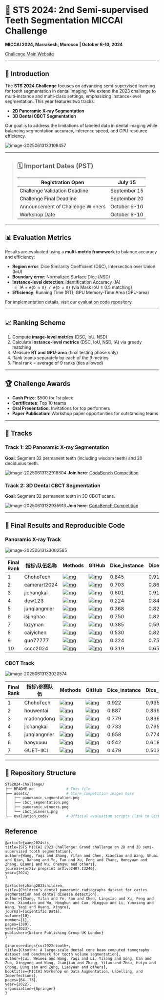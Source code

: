 # 🦷 STS 2024: 2nd Semi-supervised Teeth Segmentation MICCAI Challenge  
**MICCAI 2024, Marrakesh, Morocco | October 6-10, 2024**  

[Challenge Main Website](https://sts-challenge.github.io/miccai2024/index.html)

---

## 📌 Introduction  
The **STS 2024 Challenge** focuses on advancing semi-supervised learning for tooth segmentation in dental imaging. We extend the 2023 challenge to multi-instance and multi-class settings, emphasizing instance-level segmentation. This year features two tracks:  
- **2D Panoramic X-ray Segmentation**  
- **3D Dental CBCT Segmentation**  

Our goal is to address the limitations of labeled data in dental imaging while balancing segmentation accuracy, inference speed, and GPU resource efficiency.  

![image-20250613133108457](./assets/image-20250613133108457.png)

---

> ## 🗓️ Important Dates (PST)
>
> | Registration Open                 | July 15      |
> | --------------------------------- | ------------ |
> | Challenge Validation Deadline     | September 15 |
> | Challenge Final Deadline          | September 20 |
> | Announcement of Challenge Winners | October 6-10 |
> | Workshop Date                     | October 6-10 |

---

## 📊 Evaluation Metrics  
Results are evaluated using a **multi-metric framework** to balance accuracy and efficiency:  
- **Region error**: Dice Similarity Coefficient (DSC), Intersection over Union (IoU)  
- **Boundary error**: Normalized Surface Dice (NSD)  
- **Instance-level detection**: Identification Accuracy (IA)  
  - IA = `#{D ∩ G} / #{D ∪ G}` (via Mask IoU ≥ 0.5 matching)  
- **Efficiency**: Running Time (RT), GPU Memory-Time Area (GPU-area)  

For implementation details, visit our [evaluation code repository](https://github.com/STS-challenge/STS).   

---

## 📈 Ranking Scheme  
1. Compute **image-level metrics** (DSC, IoU, NSD)  
2. Calculate **instance-level metrics** (DSC, IoU, NSD, IA) via greedy matching  
3. Measure **RT and GPU-area** (final testing phase only)  
4. Rank teams separately by each of the 9 metrics  
5. Final rank = average of 9 ranks (ties allowed)  

---

## 🏆 Challenge Awards  
- **Cash Prize**: $500 for 1st place  
- **Certificates**: Top 10 teams  
- **Oral Presentation**: Invitations for top performers  
- **Paper Publication**: Workshop paper opportunities for outstanding teams  

---

## 🏁 Tracks  

### Track 1: 2D Panoramic X-ray Segmentation  
**Goal**: Segment 32 permanent teeth (including wisdom teeth) and 20 deciduous teeth.  

![image-20250613132918804](./assets/image-20250613132918804.png)
**Join here**: [CodaBench Competition](https://www.codabench.org/competitions/3024/#/pages-tab)   

### Track 2: 3D Dental CBCT Segmentation  
**Goal**: Segment 32 permanent teeth in 3D CBCT scans.  

![image-20250613132935913](./assets/image-20250613132935913.png)
**Join here**: [CodaBench Competition](https://www.codabench.org/competitions/3025/#/pages-tab)   

---

## 🏅 Final Results  and Reproducible Code
### Panoramic X-ray Track  

![image-20250613133002565](./assets/image-20250613133002565.png)

| Final Rank | 指标\队伍名称 | Methods                                                      | GitHub                                                       | Dice_instance | Dice_image | NSD_instance | NSD_image | mIoU_instance | mIoU_image | Identification Accuracy | Time   | GPU_Consumption |
| ---------- | ------------- | ------------------------------------------------------------ | ------------------------------------------------------------ | ------------- | ---------- | ------------ | --------- | ------------- | ---------- | ----------------------- | ------ | --------------- |
| 1          | ChohoTech     | [![img](https://github.com/wuchengyu123/MICCAI_STS2024/raw/main/ppt.png)](https://github.com/wuchengyu123/MICCAI_STS2024/tree/main/2d/1_choho_tech.pdf) | [![img](https://github.com/wuchengyu123/MICCAI_STS2024/raw/main/git.jpg)](https://github.com/fenglian425/STS2D) | 0.845         | 0.918      | 0.872        | 0.956     | 0.765         | 0.849      | 0.883                   | 13.291 | 7341.120        |
| 2          | camerart2024  | [![img](https://github.com/wuchengyu123/MICCAI_STS2024/raw/main/ppt.png)](https://github.com/wuchengyu123/MICCAI_STS2024/tree/main/2d/2_camerart.pdf) | [![img](https://github.com/wuchengyu123/MICCAI_STS2024/raw/main/git.jpg)](https://github.com/Liaaaar/2024-MICCAI-STS-2D) | 0.703         | 0.869      | 0.740        | 0.907     | 0.613         | 0.771      | 0.734                   | 13.274 | 14250.980       |
| 3          | jichangkai    | [![img](https://github.com/wuchengyu123/MICCAI_STS2024/raw/main/ppt.png)](https://github.com/wuchengyu123/MICCAI_STS2024/tree/main/2d/3_jichangkai.pdf) | [![img](https://github.com/wuchengyu123/MICCAI_STS2024/raw/main/git.jpg)](https://github.com/wuchengyu123/MICCAI_STS2024/tree/main/2d/1_choho_tech.pdf) | 0.801         | 0.915      | 0.817        | 0.944     | 0.734         | 0.859      | 0.832                   | 55.897 | 25461.260       |
| 4          | dew123        | [![img](https://github.com/wuchengyu123/MICCAI_STS2024/raw/main/ppt.png)](https://github.com/wuchengyu123/MICCAI_STS2024/tree/main/2d/4.pptx) | [![img](https://github.com/wuchengyu123/MICCAI_STS2024/raw/main/git.jpg)](https://github.com/Dew026/DICL) | 0.224         | 0.844      | 0.699        | 0.886     | 0.574         | 0.736      | 0.658                   | 13.906 | 15088.500       |
| 5          | junqiangmler  | [![img](https://github.com/wuchengyu123/MICCAI_STS2024/raw/main/ppt.png)](https://github.com/wuchengyu123/MICCAI_STS2024/tree/main/2d/2_camerart.pdf) | [![img](https://github.com/wuchengyu123/MICCAI_STS2024/raw/main/git.jpg)](https://github.com/junqiangchen/STS2024) | 0.368         | 0.826      | 0.678        | 0.867     | 0.545         | 0.713      | 0.552                   | 14.047 | 12483.380       |
| 6          | isjinghao     | [![img](https://github.com/wuchengyu123/MICCAI_STS2024/raw/main/ppt.png)](https://github.com/wuchengyu123/MICCAI_STS2024/tree/main/2d/6.pdf) | [![img](https://github.com/wuchengyu123/MICCAI_STS2024/raw/main/git.jpg)](https://github.com/jcwang123) | 0.750         | 0.826      | 0.676        | 0.863     | 0.587         | 0.730      | 0.698                   | 21.134 | 27987.900       |
| 7          | lazyman       | [![img](https://github.com/wuchengyu123/MICCAI_STS2024/raw/main/ppt.png)](https://github.com/wuchengyu123/MICCAI_STS2024/tree/main/2d/7.pdf) | [![img](https://github.com/wuchengyu123/MICCAI_STS2024/raw/main/git.jpg)](https://github.com/aicorein/STS2024-Semi-Supervised-Cross-Teaching) | 0.385         | 0.597      | 0.725        | 0.870     | 0.347         | 0.430      | 0.086                   | 11.810 | 13910.320       |
| 8          | caiyichen     | [![img](https://github.com/wuchengyu123/MICCAI_STS2024/raw/main/ppt.png)](https://github.com/wuchengyu123/MICCAI_STS2024/tree/main/2d/2_camerart.pdf) | [![img](https://github.com/wuchengyu123/MICCAI_STS2024/raw/main/git.jpg)](https://github.com/wuchengyu123/MICCAI_STS2024/tree/main/2d/1_choho_tech.pdf) | 0.530         | 0.820      | 0.566        | 0.855     | 0.492         | 0.703      | 0.574                   | 19.531 | 26666.571       |
| 9          | guo77777      | [![img](https://github.com/wuchengyu123/MICCAI_STS2024/raw/main/ppt.png)](https://github.com/wuchengyu123/MICCAI_STS2024/tree/main/2d/2_camerart.pdf) | [![img](https://github.com/wuchengyu123/MICCAI_STS2024/raw/main/git.jpg)](https://github.com/wuchengyu123/MICCAI_STS2024/tree/main/2d/1_choho_tech.pdf) | 0.324         | 0.755      | 0.386        | 0.803     | 0.285         | 0.614      | 0.279                   | 18.421 | 19694.260       |
| 10         | cccc2024      | [![img](https://github.com/wuchengyu123/MICCAI_STS2024/raw/main/ppt.png)](https://github.com/wuchengyu123/MICCAI_STS2024/tree/main/2d/10.pptx) | [![img](https://github.com/wuchengyu123/MICCAI_STS2024/raw/main/git.jpg)](https://github.com/SUTAN-01/MICCAI-STS-2024) | 0.319         | 0.651      | 0.218        | 0.679     | 0.192         | 0.492      | 0.244                   | 13.462 | 17730.480       |

### CBCT Track  

![image-20250613133020574](./assets/image-20250613133020574.png)

| Final Rank | 指标\参赛队伍 | Methods                                                      | GitHub                                                       | Dice_instance | Dice_image | NSD_instance | NSD_image | mIoU_instance | mIoU_image | Identification Accuracy | Time | GPU_Consumption | AVG   |
| ---------- | ------------- | ------------------------------------------------------------ | ------------------------------------------------------------ | ------------- | ---------- | ------------ | --------- | ------------- | ---------- | ----------------------- | ---- | --------------- | ----- |
| 1          | ChohoTech     | [![img](https://github.com/wuchengyu123/MICCAI_STS2024/raw/main/ppt.png)](https://github.com/wuchengyu123/MICCAI_STS2024/tree/main/3d/1.pdf) | [![img](https://github.com/wuchengyu123/MICCAI_STS2024/raw/main/git.jpg)](https://github.com/fenglian425/STS3D) | 0.922         | 0.935      | 0.966        | 0.974     | 0.863         | 0.879      | 0.984                   | 61   | 233660          | 1.444 |
| 2          | houwentai     | [![img](https://github.com/wuchengyu123/MICCAI_STS2024/raw/main/ppt.png)](https://github.com/wuchengyu123/MICCAI_STS2024/tree/main/3d/2.pdf) | [![img](https://github.com/wuchengyu123/MICCAI_STS2024/raw/main/git.jpg)](https://github.com/jcwang123) | 0.887         | 0.899      | 0.914        | 0.922     | 0.849         | 0.862      | 0.922                   | 210  | 829283          | 2.778 |
| 3          | madongdong    | [![img](https://github.com/wuchengyu123/MICCAI_STS2024/raw/main/ppt.png)](https://github.com/wuchengyu123/MICCAI_STS2024/tree/main/3d/3.pdf) | [![img](https://github.com/wuchengyu123/MICCAI_STS2024/raw/main/git.jpg)](https://github.com/kioic/STS_2024.git) | 0.779         | 0.836      | 0.736        | 0.809     | 0.650         | 0.719      | 0.882                   | 53   | 48267           | 3.000 |
| 4          | jichangkai    | [![img](https://github.com/wuchengyu123/MICCAI_STS2024/raw/main/ppt.png)](https://github.com/wuchengyu123/MICCAI_STS2024/tree/main/3d/4.pdf) | [![img](https://github.com/wuchengyu123/MICCAI_STS2024/raw/main/git.jpg)](https://www.codabench.org/competitions/3025/) | 0.733         | 0.765      | 0.788        | 0.853     | 0.681         | 0.695      | 0.724                   | 215  | 377331          | 4.111 |
| 5          | junqiangmler  | [![img](https://github.com/wuchengyu123/MICCAI_STS2024/raw/main/ppt.png)](https://github.com/wuchengyu123/MICCAI_STS2024/tree/main/3d/5.docx) | [![img](https://github.com/wuchengyu123/MICCAI_STS2024/raw/main/git.jpg)](https://github.com/junqiangchen/STS2024) | 0.658         | 0.774      | 0.667        | 0.774     | 0.584         | 0.685      | 0.656                   | 114  | 1004508         | 4.889 |
| 6          | haoyuuuu      | [![img](https://github.com/wuchengyu123/MICCAI_STS2024/raw/main/ppt.png)](https://github.com/wuchengyu123/MICCAI_STS2024/tree/main/3d/6.pdf) | [![img](https://github.com/wuchengyu123/MICCAI_STS2024/raw/main/git.jpg)](https://www.codabench.org/competitions/3025/) | 0.542         | 0.618      | 0.549        | 0.631     | 0.501         | 0.543      | 0.561                   | 39   | 140239          | 5.000 |
| 7          | GUET-IICI     | [![img](https://github.com/wuchengyu123/MICCAI_STS2024/raw/main/ppt.png)](https://github.com/wuchengyu123/MICCAI_STS2024/tree/main/3d/7.pptx) | [![img](https://github.com/wuchengyu123/MICCAI_STS2024/raw/main/git.jpg)](https://github.com/magic-fortune/MICCAI2024) | 0.479         | 0.503      | 0.477        | 0.503     | 0.438         | 0.465      | 0.473                   | 188  | 2064993         | 6.778 |

---

## 📁 Repository Structure  
```bash
STS2024-Challenge/  
├── README.md               # This file  
├── assets/                 # Store competition images here  
│   ├── panoramic_segmentation.png  
│   ├── cbct_segmentation.png  
│   ├── panoramic_winners.png  
│   └── cbct_winners.png  
└── evaluation_code/        # Official evaluation scripts (link to GitHub)  
```



## Reference

```
@article{wang2024sts,
title={STS MICCAI 2023 Challenge: Grand challenge on 2D and 3D semi-supervised tooth segmentation},
author={Wang, Yaqi and Zhang, Yifan and Chen, Xiaodiao and Wang, Shuai and Qian, Dahong and Ye, Fan and Xu, Feng and Zhang, Hongyuan and Zhang, Qianni and Wu, Chengyu and others},
journal={arXiv preprint arXiv:2407.13246},
year={2024}
}

@article{zhang2023children,
title={Children’s dental panoramic radiographs dataset for caries segmentation and dental disease detection},
author={Zhang, Yifan and Ye, Fan and Chen, Lingxiao and Xu, Feng and Chen, Xiaodiao and Wu, Hongkun and Cao, Mingguo and Li, Yunxiang and Wang, Yaqi and Huang, Xingru},
journal={Scientific Data},
volume={10},
number={1},
pages={380},
year={2023},
publisher={Nature Publishing Group UK London}
}

@inproceedings{cui2022ctooth+,
title={Ctooth+: A large-scale dental cone beam computed tomography dataset and benchmark for tooth volume segmentation},
author={Cui, Weiwei and Wang, Yaqi and Li, Yilong and Song, Dan and Zuo, Xingyong and Wang, Jiaojiao and Zhang, Yifan and Zhou, Huiyu and Chong, Bung san and Zeng, Liaoyuan and others},
booktitle={MICCAI Workshop on Data Augmentation, Labelling, and Imperfections},
pages={64--73},
year={2022},
organization={Springer}
}
```

